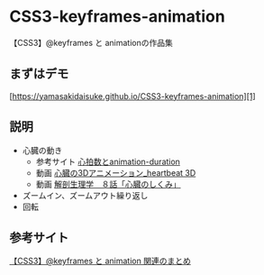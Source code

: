 # CSS3-keyframes-animation
【CSS3】@keyframes と animationの作品集

## まずはデモ
[https://yamasakidaisuke.github.io/CSS3-keyframes-animation][1]
## 説明
* 心臓の動き
	* 参考サイト [心拍数とanimation-duration](https://qiita.com/HadaGunjyo/items/6868311da7779457092d)
	* 動画 [心臓の3Dアニメーション_heartbeat 3D](https://youtu.be/0qzy_kvxrDo)
	* 動画 [解剖生理学　８話「心臓のしくみ」](https://youtu.be/ZIv2jrqC84o)
* ズームイン、ズームアウト繰り返し
* 回転
## 参考サイト
[【CSS3】@keyframes と animation 関連のまとめ](https://qiita.com/7968/items/1d999354e00db53bcbd8)

[1]:https://yamasakidaisuke.github.io/CSS3-keyframes-animation
